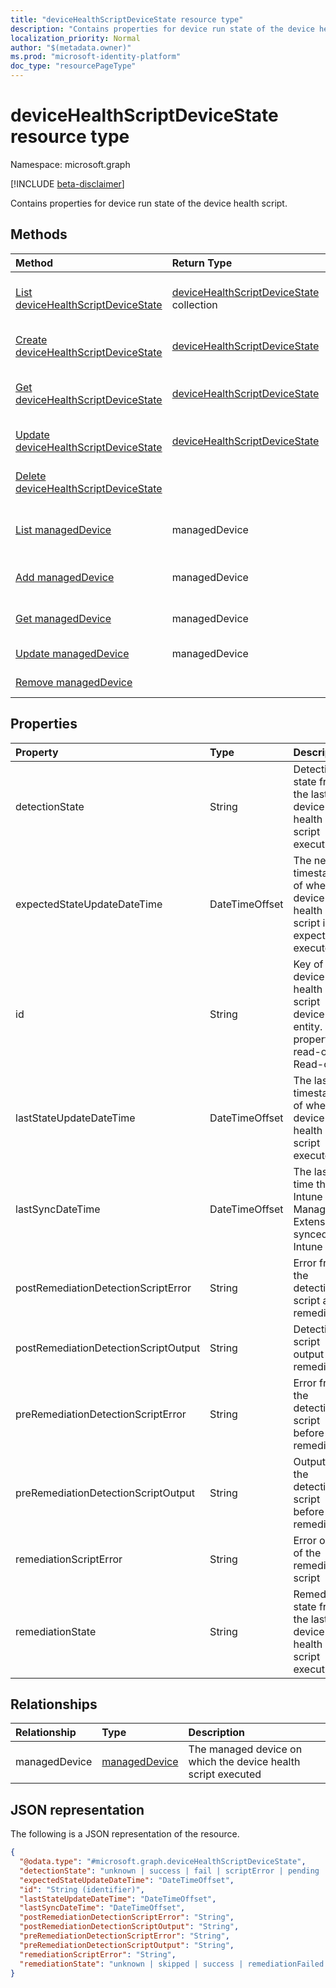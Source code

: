 ```yaml
---
title: "deviceHealthScriptDeviceState resource type"
description: "Contains properties for device run state of the device health script."
localization_priority: Normal
author: "$(metadata.owner)"
ms.prod: "microsoft-identity-platform"
doc_type: "resourcePageType"
---
```


# deviceHealthScriptDeviceState resource type

Namespace: microsoft.graph

[!INCLUDE [beta-disclaimer](../../includes/beta-disclaimer.md)]

Contains properties for device run state of the device health script.

## Methods

| Method                                                                                        | Return Type                                                                         | Description                                                                  |
| :-------------------------------------------------------------------------------------------- | :---------------------------------------------------------------------------------- | :--------------------------------------------------------------------------- |
| [List deviceHealthScriptDeviceState](../api/intune-devicehealthscriptdevicestate-list.md)     | [deviceHealthScriptDeviceState](intune-deviceHealthScriptDeviceState.md) collection | List properties and relationships of a deviceHealthScriptDeviceState object. |
| [Create deviceHealthScriptDeviceState](../api/intune-devicehealthscriptdevicestate-create.md) | [deviceHealthScriptDeviceState](intune-deviceHealthScriptDeviceState.md)            | Create a new deviceHealthScriptDeviceState object.                           |
| [Get deviceHealthScriptDeviceState](../api/intune-devicehealthscriptdevicestate-get.md)       | [deviceHealthScriptDeviceState](intune-deviceHealthScriptDeviceState.md)            | Read properties and relationships of a deviceHealthScriptDeviceState object. |
| [Update deviceHealthScriptDeviceState](../api/intune-devicehealthscriptdevicestate-update.md) | [deviceHealthScriptDeviceState](intune-deviceHealthScriptDeviceState.md)            | Update the properties of a deviceHealthScriptDeviceState object.             |
| [Delete deviceHealthScriptDeviceState](../api/intune-devicehealthscriptdevicestate-delete.md) |                                                                                     | Delete a deviceHealthScriptDeviceState object.                               |
| [List managedDevice](../api/intune-devicehealthscriptdevicestate-list-manageddevice.md)       | managedDevice                                                                       | Get the managedDevice objects from a managedDevice navigation property.      |
| [Add managedDevice](../api/intune-devicehealthscriptdevicestate-post-manageddevice.md)        | managedDevice                                                                       | Add managedDevice by posting to the managedDevice collection.                |
| [Get managedDevice](../api/intune-devicehealthscriptdevicestate-get-manageddevice.md)         | managedDevice                                                                       | Read the properties and relationships of a managedDevice object.             |
| [Update managedDevice](../api/intune-devicehealthscriptdevicestate-update-manageddevice.md)   | managedDevice                                                                       | Update the properties of a managedDevice object.                             |
| [Remove managedDevice](../api/intune-devicehealthscriptdevicestate-delete-manageddevice.md)   |                                                                                     | Remove a managedDevice object.                                               |

## Properties

| Property                             | Type           | Description                                                                                 |
| :----------------------------------- | :------------- | :------------------------------------------------------------------------------------------ |
| detectionState                       | String         | Detection state from the lastest device health script execution                             |
| expectedStateUpdateDateTime          | DateTimeOffset | The next timestamp of when the device health script is expected to execute                  |
| id                                   | String         | Key of the device health script device state entity. This property is read-only. Read-only. |
| lastStateUpdateDateTime              | DateTimeOffset | The last timestamp of when the device health script executed                                |
| lastSyncDateTime                     | DateTimeOffset | The last time that Intune Managment Extension synced with Intune                            |
| postRemediationDetectionScriptError  | String         | Error from the detection script after remediation                                           |
| postRemediationDetectionScriptOutput | String         | Detection script output after remediation                                                   |
| preRemediationDetectionScriptError   | String         | Error from the detection script before remediation                                          |
| preRemediationDetectionScriptOutput  | String         | Output of the detection script before remediation                                           |
| remediationScriptError               | String         | Error output of the remediation script                                                      |
| remediationState                     | String         | Remediation state from the lastest device health script execution                           |

## Relationships

| Relationship  | Type                                           | Description                                                   |
| :------------ | :--------------------------------------------- | :------------------------------------------------------------ |
| managedDevice | [managedDevice](../resources/manageddevice.md) | The managed device on which the device health script executed |

## JSON representation

The following is a JSON representation of the resource.

<!-- {
  "blockType": "resource",
  "keyProperty": "id",
  "@odata.type": "microsoft.graph.deviceHealthScriptDeviceState",
  "baseType": "microsoft.graph.entity",
  "openType": False
}
-->

```json
{
  "@odata.type": "#microsoft.graph.deviceHealthScriptDeviceState",
  "detectionState": "unknown | success | fail | scriptError | pending | notApplicable",
  "expectedStateUpdateDateTime": "DateTimeOffset",
  "id": "String (identifier)",
  "lastStateUpdateDateTime": "DateTimeOffset",
  "lastSyncDateTime": "DateTimeOffset",
  "postRemediationDetectionScriptError": "String",
  "postRemediationDetectionScriptOutput": "String",
  "preRemediationDetectionScriptError": "String",
  "preRemediationDetectionScriptOutput": "String",
  "remediationScriptError": "String",
  "remediationState": "unknown | skipped | success | remediationFailed | scriptError"
}
```